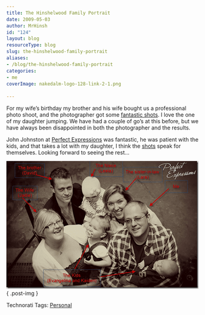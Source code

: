 ```yaml
---
title: The Hinshelwood Family Portrait
date: 2009-05-03
author: MrHinsh
id: "124"
layout: blog
resourceType: blog
slug: the-hinshelwood-family-portrait
aliases:
- /blog/the-hinshelwood-family-portrait
categories:
- me
coverImage: nakedalm-logo-128-link-2-1.png

---
```



For my wife’s birthday my brother and his wife bought us a professional photo shoot, and the photographer got some [fantastic shots](http://perfectexpressions.co.uk/blog/2009/05/the-hinshelwood-family-portrait-shoot/). I love the one of my daughter jumping. We have had a couple of go’s at this before, but we have always been disappointed in both the photographer and the results.

John Johnston at [Perfect Expressions](http://www.perfectexpressions.co.uk) was fantastic, he was patient with the kids, and that takes a lot with my daughter, I think the [shots](http://perfectexpressions.co.uk/blog/2009/05/the-hinshelwood-family-portrait-shoot/) speak for themselves. Looking forward to seeing the rest…

[![image](images/TheHinshelwoodFamily_13C24-image_11-1-2.png)](http://perfectexpressions.co.uk/blog/2009/05/the-hinshelwood-family-portrait-shoot/)
{ .post-img }

Technorati Tags: [Personal](http://technorati.com/tags/Personal)


